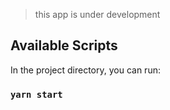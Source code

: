 
> this app is under development

## Available Scripts

In the project directory, you can run:

### `yarn start`
